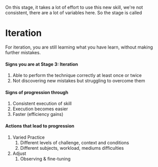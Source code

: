 
On this stage, it takes a lot of effort to use this new skill, we're not consistent, there are a lot of variables here. So the stage is called

# Iteration

For iteration, you are still learning what you have learn, without making further mistakes.

#### Signs you are at Stage 3: Iteration

1. Able to perform the technique correctly at least once or twice
2. Not discovering new mistakes but struggling to overcome them


#### Signs of progression through

1. Consistent execution of skill
2. Execution becomes easier
3. Faster (efficiency gains)

#### Actions that lead to progression

1. Varied Practice
	1. Different levels of challenge, context and conditions
	2. Different subjects, workload, mediums difficulties
2. Adjust
	1. Observing & fine-tuning